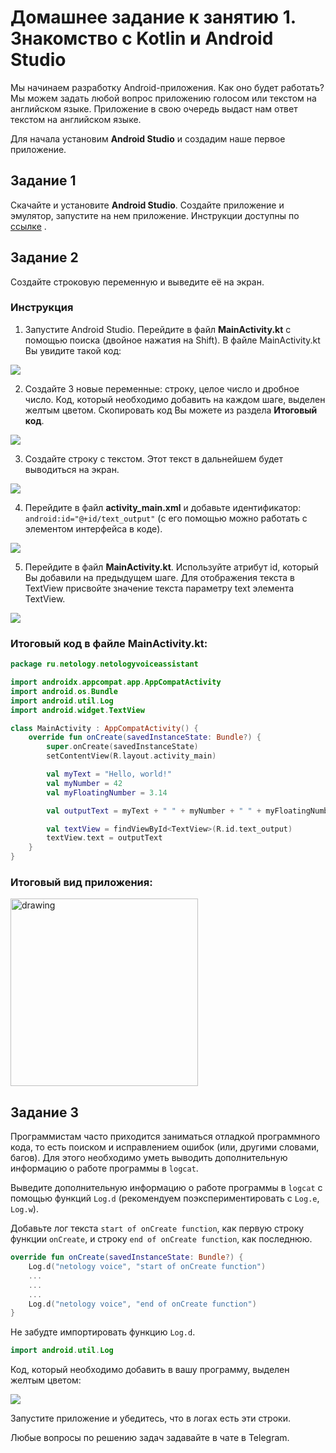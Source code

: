 # Домашнее задание к занятию 1. Знакомство с Kotlin и Android Studio 

Мы начинаем разработку Android-приложения. Как оно будет работать? Мы можем задать любой вопрос приложению голосом или текстом на английском языке. Приложение в свою очередь выдаст нам ответ текстом на английском языке.

Для начала установим **Android Studio** и создадим наше первое приложение.


## Задание 1
Скачайте и установите **Android Studio**. Создайте приложение и эмулятор, запустите на нем приложение. Инструкции доступны по [ссылке](https://github.com/netology-code/guides/blob/master/android/instruction.md) .

## Задание 2

Создайте строковую переменную и выведите её на экран.

### Инструкция 
1. Запустите Android Studio. Перейдите в файл **MainActivity.kt** с помощью поиска (двойное нажатия на Shift). В файле MainActivity.kt  Вы увидите такой код:

![](ДЗ1/1.png)

2. Создайте 3 новые переменные: строку, целое число и дробное число. Код, который необходимо добавить на каждом шаге, выделен желтым цветом. Скопировать код Вы можете из раздела **Итоговый код**.

![](ДЗ1/2.png)

3. Создайте строку с текстом. Этот текст в дальнейшем будет выводиться на экран. 

![](ДЗ1/3.png)

4. Перейдите в файл **activity_main.xml**  и добавьте идентификатор: ``` android:id="@+id/text_output" ``` (с его помощью можно работать с элементом интерфейса в коде).

![](ДЗ1/4.png)

5. Перейдите в файл **MainActivity.kt**. Используйте атрибут id, который Вы добавили на предыдущем шаге. Для отображения текста в TextView присвойте значение текста параметру text элемента TextView. 

![](ДЗ1/5.png)

### Итоговый код в файле MainActivity.kt:

```kotlin
package ru.netology.netologyvoiceassistant

import androidx.appcompat.app.AppCompatActivity
import android.os.Bundle
import android.util.Log
import android.widget.TextView

class MainActivity : AppCompatActivity() {
    override fun onCreate(savedInstanceState: Bundle?) {
        super.onCreate(savedInstanceState)
        setContentView(R.layout.activity_main)

        val myText = "Hello, world!"
        val myNumber = 42
        val myFloatingNumber = 3.14

        val outputText = myText + " " + myNumber + " " + myFloatingNumber

        val textView = findViewById<TextView>(R.id.text_output)
        textView.text = outputText
    }
}
```

### Итоговый вид приложения:

<img src="ДЗ1/7.png" alt="drawing" width="300"/>


## Задание 3 

Программистам часто приходится заниматься отладкой программного кода, то есть поиском и исправлением ошибок (или, другими словами, багов). Для этого необходимо уметь выводить дополнительную информацию о работе программы в `logcat`.

Выведите дополнительную информацию о работе программы в `logcat` с помощью функций `Log.d` (рекомендуем поэкспериментировать с `Log.e`, `Log.w`).

Добавьте лог текста `start of onCreate function`, как первую строку функции `onCreate`, и строку `end of onCreate function`, как последнюю. 
```kotlin
override fun onCreate(savedInstanceState: Bundle?) {
    Log.d("netology voice", "start of onCreate function")
    ...
    ...
    ...
    Log.d("netology voice", "end of onCreate function")
}
```

Не забудте импортировать функцию `Log.d`. 

```kotlin
import android.util.Log
```

Код, который необходимо добавить в вашу программу, выделен желтым цветом:

![](ДЗ1/8.png)

Запустите приложение и убедитесь, что в логах есть эти строки.

Любые вопросы по решению задач задавайте в чате в Telegram.
